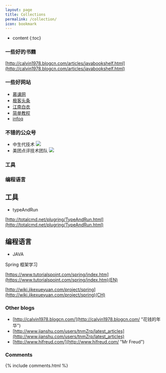 ```yaml
---
layout: page
title: Collections
permalink: /collection/
icon: bookmark
---
```


* content
{:toc}

### 一些好的书籍

[http://calvin1978.blogcn.com/articles/javabookshelf.html](http://calvin1978.blogcn.com/articles/javabookshelf.html)

### 一些好网站
- [慕课网](http://www.imooc.com/ "慕课网")
- [极客头条](http://geek.csdn.net/ "极客头条")
- [江南白衣](http://calvin1978.blogcn.com/ "江南白衣")
- [简单教程](https://www.gitbook.com)
- [infoq](http://www.infoq.com/cn/)


### 不错的公众号
- 中生代技术
     ![](http://i.imgur.com/Xo2fLLa.png)
- 美团点评技术团队
     ![](http://i.imgur.com/zOcymYR.png)


### 工具

### 编程语言

## 工具
- typeAndRun

[http://totalcmd.net/plugring/TypeAndRun.html](http://totalcmd.net/plugring/TypeAndRun.html)


## 编程语言
- JAVA
        
 Spring 框架学习

 [https://www.tutorialspoint.com/spring/index.htm](https://www.tutorialspoint.com/spring/index.htm)(EN)

 [http://wiki.jikexueyuan.com/project/spring](http://wiki.jikexueyuan.com/project/spring)(CH)

### Other blogs

* [http://calvin1978.blogcn.com/](http://calvin1978.blogcn.com/ "花钱的年华") 
* [http://www.jianshu.com/users/tnmZrp/latest_articles](http://www.jianshu.com/users/tnmZrp/latest_articles)
* [http://www.hifreud.com/](http://www.hifreud.com/ "Mr Freud")

### Comments

{% include comments.html %}

